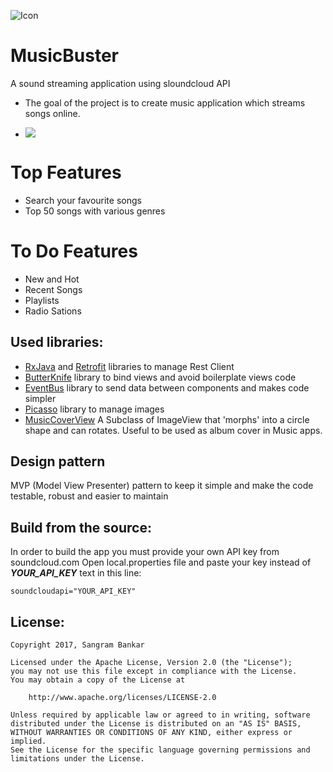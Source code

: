 ![Icon](https://raw.githubusercontent.com/sangrambankar/MusicBuster/master/app/src/main/res/mipmap-hdpi/ic_launcher.png)
# MusicBuster
A sound streaming application using sloundcloud API 
- The goal of the project is to create music application which streams songs online.

- ![](https://raw.githubusercontent.com/sangrambankar/MusicBuster/master/MusicBuster.gif)
# Top Features
- Search your favourite songs
- Top 50 songs with various genres

# To Do Features
- New and Hot
- Recent Songs
- Playlists
- Radio Sations

## Used libraries:
- [RxJava](https://github.com/ReactiveX/RxAndroid) and [Retrofit](http://square.github.io/retrofit/) libraries to manage Rest Client
- [ButterKnife](http://jakewharton.github.io/butterknife/) library to bind views and avoid boilerplate views code
- [EventBus](https://github.com/greenrobot/EventBus) library to send data between components and makes code simpler
- [Picasso](http://square.github.io/picasso/) library to manage images
- [MusicCoverView](https://github.com/andremion/Music-Cover-View)
A Subclass of ImageView that 'morphs' into a circle shape and can rotates. Useful to be used as album cover in Music apps.

## Design pattern
MVP (Model View Presenter) pattern to keep it simple and make the code testable, robust and easier to maintain

## Build from the source:

In order to build the app you must provide your own API key from soundcloud.com
Open local.properties file and paste your key instead of ***YOUR_API_KEY*** text in this line:
```
soundcloudapi="YOUR_API_KEY"
```

## License:
```
Copyright 2017, Sangram Bankar

Licensed under the Apache License, Version 2.0 (the "License");
you may not use this file except in compliance with the License.
You may obtain a copy of the License at

    http://www.apache.org/licenses/LICENSE-2.0

Unless required by applicable law or agreed to in writing, software
distributed under the License is distributed on an "AS IS" BASIS,
WITHOUT WARRANTIES OR CONDITIONS OF ANY KIND, either express or implied.
See the License for the specific language governing permissions and
limitations under the License.
```
